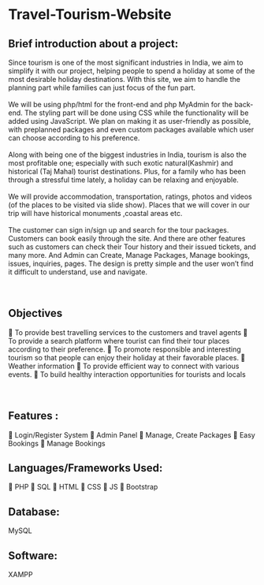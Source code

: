 # Travel-Tourism-Website

## Brief introduction about a project:

Since tourism is one of the most significant industries in India, we aim to simplify it with
our project, helping people to spend a holiday at some of the most desirable holiday destinations.
With this site, we aim to handle the planning part while families can just focus of the fun part.
<br><br> 
We will be using php/html for the front-end and php MyAdmin for the back-end. The
styling part will be done using CSS while the functionality will be added using JavaScript. We
plan on making it as user-friendly as possible, with preplanned packages and even custom
packages available which user can choose according to his preference.
<br><br>
Along with being one of the biggest industries in India, tourism is also the most profitable
one; especially with such exotic natural(Kashmir) and historical (Taj Mahal) tourist destinations.
Plus, for a family who has been through a stressful time lately, a holiday can be relaxing and
enjoyable.
 <br><br>
 We will provide accommodation, transportation, ratings, photos and videos (of the
places to be visited via slide show). Places that we will cover in our trip will have historical
monuments ,coastal areas etc.
<br><br>
The customer can sign in/sign up and search for the tour packages. Customers can book easily through the site. And there are other features such as customers can check their Tour history and their issued tickets, and many more. And Admin can Create, Manage Packages, Manage bookings, issues, inquiries, pages. The design is pretty simple and the user won’t find it difficult to understand, use and navigate.
<br><br><br>

## Objectives

📗 To provide best travelling services to the customers and travel agents
📗 To provide a search platform where tourist can find their tour places according to their preference.
📗 To promote responsible and interesting tourism so that people can enjoy their holiday at their favorable places.
📗 Weather information
📗 To provide efficient way to connect with various events.
📗 To build healthy interaction opportunities for tourists and locals
<br><br><br>

## Features :

📘 Login/Register System
📘 Admin Panel
📘 Manage, Create Packages
📘 Easy Bookings
📘 Manage Bookings


## Languages/Frameworks Used:
:shaved_ice: PHP
:shaved_ice: SQL
:shaved_ice: HTML
:shaved_ice: CSS
:shaved_ice: JS
:shaved_ice: Bootstrap

## Database:
MySQL

## Software:
XAMPP 

